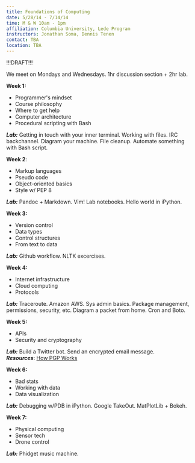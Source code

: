 ```yaml
---
title: Foundations of Computing 
date: 5/28/14 - 7/14/14
time: M & W 10am - 1pm 
affiliation: Columbia University, Lede Program
instructors: Jonathan Soma, Dennis Tenen
contact: TBA 
location: TBA 
---
```


!!!DRAFT!!!

We meet on Mondays and Wednesdays. 1hr discussion section + 2hr lab. 

**Week 1:**  
- Programmer's mindset
- Course philosophy
- Where to get help
- Computer architecture
- Procedural scripting with Bash

***Lab:*** Getting in touch with your inner terminal. Working with files. IRC backchannel. Diagram your machine. File cleanup. Automate something with Bash script.

**Week 2**:
- Markup languages
- Pseudo code
- Object-oriented basics
- Style w/ PEP 8

***Lab:*** Pandoc + Markdown. Vim! Lab notebooks. Hello world in iPython.

**Week 3:**
- Version control
- Data types
- Control structures
- From text to data

***Lab:*** Github workflow. NLTK excercises.

**Week 4:**
- Internet infrastructure 
- Cloud computing
- Protocols

***Lab:*** Traceroute. Amazon AWS. Sys admin basics. Package management, permissions, security, etc. Diagram a packet from home. Cron and Boto.

**Week 5:**
- APIs
- Security and cryptography 

***Lab:*** Build a Twitter bot. Send an encrypted email message.  
***Resources***: [How PGP Works](http://web.archive.org/web/20140501185547/http://www.pgpi.org/doc/pgpintro/)

**Week 6:**
- Bad stats 
- Working with data
- Data visualization 

***Lab:*** Debugging w/PDB in iPython. Google TakeOut. MatPlotLib + Bokeh. 

**Week 7:**
- Physical computing
- Sensor tech
- Drone control

***Lab:*** Phidget music machine.
